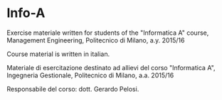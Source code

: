 # Info-A

Exercise materiale written for students of the "Informatica A" course, Management Engineering, Politecnico di Milano, a.y. 2015/16

Course material is written in italian.


Materiale di esercitazione destinato ad allievi del corso "Informatica A", Ingegneria Gestionale, Politecnico di Milano, a.a. 2015/16

Responsabile del corso: dott. Gerardo Pelosi.
